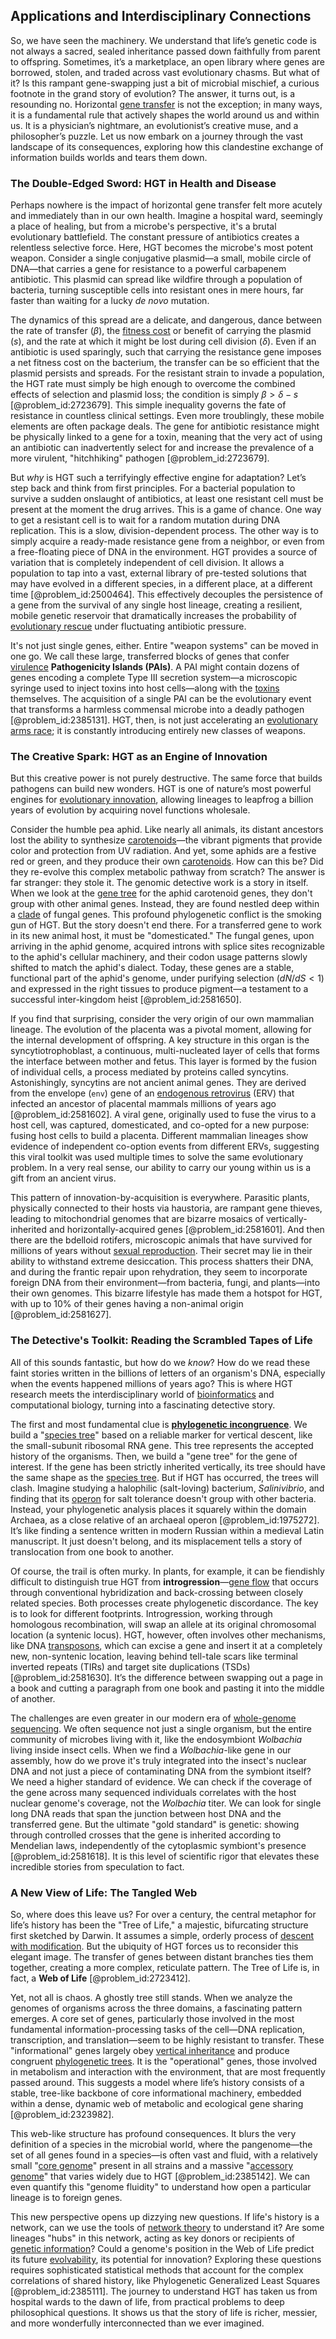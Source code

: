 ## Applications and Interdisciplinary Connections

So, we have seen the machinery. We understand that life’s genetic code is not always a sacred, sealed inheritance passed down faithfully from parent to offspring. Sometimes, it’s a marketplace, an open library where genes are borrowed, stolen, and traded across vast evolutionary chasms. But what of it? Is this rampant gene-swapping just a bit of microbial mischief, a curious footnote in the grand story of evolution? The answer, it turns out, is a resounding no. Horizontal [gene transfer](@article_id:144704) is not the exception; in many ways, it is a fundamental rule that actively shapes the world around us and within us. It is a physician’s nightmare, an evolutionist’s creative muse, and a philosopher’s puzzle. Let us now embark on a journey through the vast landscape of its consequences, exploring how this clandestine exchange of information builds worlds and tears them down.

### The Double-Edged Sword: HGT in Health and Disease

Perhaps nowhere is the impact of horizontal gene transfer felt more acutely and immediately than in our own health. Imagine a hospital ward, seemingly a place of healing, but from a microbe's perspective, it's a brutal evolutionary battlefield. The constant pressure of antibiotics creates a relentless selective force. Here, HGT becomes the microbe's most potent weapon. Consider a single conjugative plasmid—a small, mobile circle of DNA—that carries a gene for resistance to a powerful carbapenem antibiotic. This plasmid can spread like wildfire through a population of bacteria, turning susceptible cells into resistant ones in mere hours, far faster than waiting for a lucky *de novo* mutation.

The dynamics of this spread are a delicate, and dangerous, dance between the rate of transfer ($\beta$), the [fitness cost](@article_id:272286) or benefit of carrying the plasmid ($s$), and the rate at which it might be lost during cell division ($\delta$). Even if an antibiotic is used sparingly, such that carrying the resistance gene imposes a net fitness cost on the bacterium, the transfer can be so efficient that the plasmid persists and spreads. For the resistant strain to invade a population, the HGT rate must simply be high enough to overcome the combined effects of selection and plasmid loss; the condition is simply $\beta > \delta - s$ [@problem_id:2723679]. This simple inequality governs the fate of resistance in countless clinical settings. Even more troublingly, these mobile elements are often package deals. The gene for antibiotic resistance might be physically linked to a gene for a toxin, meaning that the very act of using an antibiotic can inadvertently select for and increase the prevalence of a more virulent, "hitchhiking" pathogen [@problem_id:2723679].

But *why* is HGT such a terrifyingly effective engine for adaptation? Let’s step back and think from first principles. For a bacterial population to survive a sudden onslaught of antibiotics, at least one resistant cell must be present at the moment the drug arrives. This is a game of chance. One way to get a resistant cell is to wait for a random mutation during DNA replication. This is a slow, division-dependent process. The other way is to simply acquire a ready-made resistance gene from a neighbor, or even from a free-floating piece of DNA in the environment. HGT provides a source of variation that is completely independent of cell division. It allows a population to tap into a vast, external library of pre-tested solutions that may have evolved in a different species, in a different place, at a different time [@problem_id:2500464]. This effectively decouples the persistence of a gene from the survival of any single host lineage, creating a resilient, mobile genetic reservoir that dramatically increases the probability of [evolutionary rescue](@article_id:168155) under fluctuating antibiotic pressure.

It's not just single genes, either. Entire "weapon systems" can be moved in one go. We call these large, transferred blocks of genes that confer [virulence](@article_id:176837) **Pathogenicity Islands (PAIs)**. A PAI might contain dozens of genes encoding a complete Type III secretion system—a microscopic syringe used to inject toxins into host cells—along with the [toxins](@article_id:162544) themselves. The acquisition of a single PAI can be the evolutionary event that transforms a harmless commensal microbe into a deadly pathogen [@problem_id:2385131]. HGT, then, is not just accelerating an [evolutionary arms race](@article_id:145342); it is constantly introducing entirely new classes of weapons.

### The Creative Spark: HGT as an Engine of Innovation

But this creative power is not purely destructive. The same force that builds pathogens can build new wonders. HGT is one of nature’s most powerful engines for [evolutionary innovation](@article_id:271914), allowing lineages to leapfrog a billion years of evolution by acquiring novel functions wholesale.

Consider the humble pea aphid. Like nearly all animals, its distant ancestors lost the ability to synthesize [carotenoids](@article_id:146386)—the vibrant pigments that provide color and protection from UV radiation. And yet, some aphids are a festive red or green, and they produce their own [carotenoids](@article_id:146386). How can this be? Did they re-evolve this complex metabolic pathway from scratch? The answer is far stranger: they stole it. The genomic detective work is a story in itself. When we look at the [gene tree](@article_id:142933) for the aphid carotenoid genes, they don't group with other animal genes. Instead, they are found nestled deep within a [clade](@article_id:171191) of fungal genes. This profound phylogenetic conflict is the smoking gun of HGT. But the story doesn't end there. For a transferred gene to work in its new animal host, it must be "domesticated." The fungal genes, upon arriving in the aphid genome, acquired introns with splice sites recognizable to the aphid's cellular machinery, and their codon usage patterns slowly shifted to match the aphid's dialect. Today, these genes are a stable, functional part of the aphid's genome, under purifying selection ($dN/dS < 1$) and expressed in the right tissues to produce pigment—a testament to a successful inter-kingdom heist [@problem_id:2581650].

If you find that surprising, consider the very origin of our own mammalian lineage. The evolution of the placenta was a pivotal moment, allowing for the internal development of offspring. A key structure in this organ is the syncytiotrophoblast, a continuous, multi-nucleated layer of cells that forms the interface between mother and fetus. This layer is formed by the fusion of individual cells, a process mediated by proteins called syncytins. Astonishingly, syncytins are not ancient animal genes. They are derived from the envelope (`env`) gene of an [endogenous retrovirus](@article_id:273047) (ERV) that infected an ancestor of placental mammals millions of years ago [@problem_id:2581602]. A viral gene, originally used to fuse the virus to a host cell, was captured, domesticated, and co-opted for a new purpose: fusing host cells to build a placenta. Different mammalian lineages show evidence of independent co-option events from different ERVs, suggesting this viral toolkit was used multiple times to solve the same evolutionary problem. In a very real sense, our ability to carry our young within us is a gift from an ancient virus.

This pattern of innovation-by-acquisition is everywhere. Parasitic plants, physically connected to their hosts via haustoria, are rampant gene thieves, leading to mitochondrial genomes that are bizarre mosaics of vertically-inherited and horizontally-acquired genes [@problem_id:2581601]. And then there are the bdelloid rotifers, microscopic animals that have survived for millions of years without [sexual reproduction](@article_id:142824). Their secret may lie in their ability to withstand extreme desiccation. This process shatters their DNA, and during the frantic repair upon rehydration, they seem to incorporate foreign DNA from their environment—from bacteria, fungi, and plants—into their own genomes. This bizarre lifestyle has made them a hotspot for HGT, with up to $10\%$ of their genes having a non-animal origin [@problem_id:2581627].

### The Detective's Toolkit: Reading the Scrambled Tapes of Life

All of this sounds fantastic, but how do we *know*? How do we read these faint stories written in the billions of letters of an organism's DNA, especially when the events happened millions of years ago? This is where HGT research meets the interdisciplinary world of [bioinformatics](@article_id:146265) and computational biology, turning into a fascinating detective story.

The first and most fundamental clue is **[phylogenetic incongruence](@article_id:272207)**. We build a "[species tree](@article_id:147184)" based on a reliable marker for vertical descent, like the small-subunit ribosomal RNA gene. This tree represents the accepted history of the organisms. Then, we build a "gene tree" for the gene of interest. If the gene has been strictly inherited vertically, its tree should have the same shape as the [species tree](@article_id:147184). But if HGT has occurred, the trees will clash. Imagine studying a halophilic (salt-loving) bacterium, *Salinivibrio*, and finding that its [operon](@article_id:272169) for salt tolerance doesn't group with other bacteria. Instead, your phylogenetic analysis places it squarely within the domain Archaea, as a close relative of an archaeal operon [@problem_id:1975272]. It’s like finding a sentence written in modern Russian within a medieval Latin manuscript. It just doesn't belong, and its misplacement tells a story of translocation from one book to another.

Of course, the trail is often murky. In plants, for example, it can be fiendishly difficult to distinguish true HGT from **introgression**—[gene flow](@article_id:140428) that occurs through conventional hybridization and back-crossing between closely related species. Both processes create phylogenetic discordance. The key is to look for different footprints. Introgression, working through homologous recombination, will swap an allele at its original chromosomal location (a syntenic locus). HGT, however, often involves other mechanisms, like DNA [transposons](@article_id:176824), which can excise a gene and insert it at a completely new, non-syntenic location, leaving behind tell-tale scars like terminal inverted repeats (TIRs) and target site duplications (TSDs) [@problem_id:2581630]. It’s the difference between swapping out a page in a book and cutting a paragraph from one book and pasting it into the middle of another.

The challenges are even greater in our modern era of [whole-genome sequencing](@article_id:169283). We often sequence not just a single organism, but the entire community of microbes living with it, like the endosymbiont *Wolbachia* living inside insect cells. When we find a *Wolbachia*-like gene in our assembly, how do we prove it's truly integrated into the insect's nuclear DNA and not just a piece of contaminating DNA from the symbiont itself? We need a higher standard of evidence. We can check if the coverage of the gene across many sequenced individuals correlates with the host nuclear genome's coverage, not the *Wolbachia* titer. We can look for single long DNA reads that span the junction between host DNA and the transferred gene. But the ultimate "gold standard" is genetic: showing through controlled crosses that the gene is inherited according to Mendelian laws, independently of the cytoplasmic symbiont's presence [@problem_id:2581618]. It is this level of scientific rigor that elevates these incredible stories from speculation to fact.

### A New View of Life: The Tangled Web

So, where does this leave us? For over a century, the central metaphor for life’s history has been the "Tree of Life," a majestic, bifurcating structure first sketched by Darwin. It assumes a simple, orderly process of [descent with modification](@article_id:137387). But the ubiquity of HGT forces us to reconsider this elegant image. The transfer of genes between distant branches ties them together, creating a more complex, reticulate pattern. The Tree of Life is, in fact, a **Web of Life** [@problem_id:2723412].

Yet, not all is chaos. A ghostly tree still stands. When we analyze the genomes of organisms across the three domains, a fascinating pattern emerges. A core set of genes, particularly those involved in the most fundamental information-processing tasks of the cell—DNA replication, transcription, and translation—seem to be highly resistant to transfer. These "informational" genes largely obey [vertical inheritance](@article_id:270750) and produce congruent [phylogenetic trees](@article_id:140012). It is the "operational" genes, those involved in metabolism and interaction with the environment, that are most frequently passed around. This suggests a model where life’s history consists of a stable, tree-like backbone of core informational machinery, embedded within a dense, dynamic web of metabolic and ecological gene sharing [@problem_id:2323982].

This web-like structure has profound consequences. It blurs the very definition of a species in the microbial world, where the pangenome—the set of all genes found in a species—is often vast and fluid, with a relatively small "[core genome](@article_id:175064)" present in all strains and a massive "[accessory genome](@article_id:194568)" that varies widely due to HGT [@problem_id:2385142]. We can even quantify this "genome fluidity" to understand how open a particular lineage is to foreign genes.

This new perspective opens up dizzying new questions. If life's history is a network, can we use the tools of [network theory](@article_id:149534) to understand it? Are some lineages "hubs" in this network, acting as key donors or recipients of [genetic information](@article_id:172950)? Could a genome's position in the Web of Life predict its future [evolvability](@article_id:165122), its potential for innovation? Exploring these questions requires sophisticated statistical methods that account for the complex correlations of shared history, like Phylogenetic Generalized Least Squares [@problem_id:2385111]. The journey to understand HGT has taken us from hospital wards to the dawn of life, from practical problems to deep philosophical questions. It shows us that the story of life is richer, messier, and more wonderfully interconnected than we ever imagined.